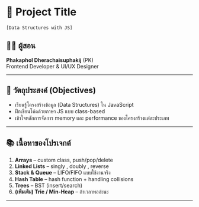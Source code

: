# 🧩 Project Title
`[Data Structures with JS]`

## 👨‍🏫 ผู้สอน
**Phakaphol Dherachaisuphakij** (PK)  
Frontend Developer & UI/UX Designer 

---

## 🎯 วัตถุประสงค์ (Objectives)
- เรียนรู้โครงสร้างข้อมูล (Data Structures) ใน JavaScript
- ฝึกเขียนโค้ดด้วยภาษา JS แบบ class-based
- เข้าใจหลักการจัดการ memory และ performance ของโครงสร้างแต่ละประเภท

---

## 📚 เนื้อหาของโปรเจกต์
1. **Arrays** – custom class, push/pop/delete
2. **Linked Lists** – singly , doubly , reverse
3. **Stack & Queue** – LIFO/FIFO แบบใช้งานจริง
4. **Hash Table** – hash function + handling collisions
5. **Trees** – BST (insert/search)
6. **(เพิ่มเติม) Trie / Min-Heap** – ถ้าเวลาพออ่ะนะ

---


